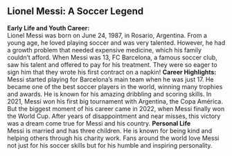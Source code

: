 ## Lionel Messi: A Soccer Legend
**Early Life and Youth Career:**  
Lionel Messi was born on June 24, 1987, in Rosario, Argentina. From a young age, he loved playing soccer and was very talented. However, he had a growth problem that needed expensive medicine, which his family couldn’t afford. When Messi was 13, FC Barcelona, a famous soccer club, saw his talent and offered to pay for his treatment. They were so eager to sign him that they wrote his first contract on a napkin!
**Career Highlights:**  
Messi started playing for Barcelona’s main team when he was just 17. He became one of the best soccer players in the world, winning many trophies and awards. He is known for his amazing dribbling and scoring skills. In 2021, Messi won his first big tournament with Argentina, the Copa América. But the biggest moment of his career came in 2022, when Messi finally won the World Cup. After years of disappointment and near misses, this victory was a dream come true for Messi and his country. 
**Personal Life**  
Messi is married and has three children. He is known for being kind and helping others through his charity work. Fans around the world love Messi not just for his soccer skills but for his humble and inspiring personality.
